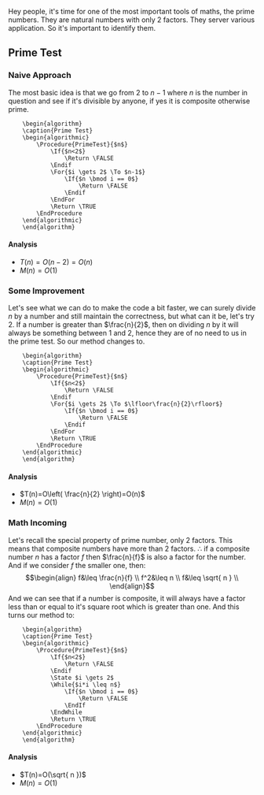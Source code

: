 Hey people, it's time for one of the most important tools of maths, the prime numbers. They are natural numbers with only 2 factors. They server various application. So it's important to identify them.

## Prime Test

### Naive Approach
The most basic idea is that we go from $2$ to $n-1$ where $n$ is the number in question and see if it's divisible by anyone, if yes it is composite otherwise prime.

```pseudo
	\begin{algorithm}
	\caption{Prime Test}
	\begin{algorithmic}
		\Procedure{PrimeTest}{$n$}
			\If{$n<2$}
				\Return \FALSE
			\Endif
			\For{$i \gets 2$ \To $n-1$}
				\If{$n \bmod i == 0$}
					\Return \FALSE
				\Endif
			\EndFor
			\Return \TRUE
		\EndProcedure
	\end{algorithmic}
	\end{algorithm}
```

#### Analysis
- $T(n)=O(n-2)=O(n)$
- $M(n)=O(1)$

### Some Improvement

Let's see what we can do to make the code a bit faster, we can surely divide $n$ by a number and still maintain the correctness, but what can it be, let's try $2$. If a number is greater than $\frac{n}{2}$, then on dividing $n$ by it will always be something between $1$ and $2$, hence they are of no need to us in the prime test. So our method changes to.

```pseudo
	\begin{algorithm}
	\caption{Prime Test}
	\begin{algorithmic}
		\Procedure{PrimeTest}{$n$}
			\If{$n<2$}
				\Return \FALSE
			\Endif
			\For{$i \gets 2$ \To $\lfloor\frac{n}{2}\rfloor$}
				\If{$n \bmod i == 0$}
					\Return \FALSE
				\Endif
			\EndFor
			\Return \TRUE
		\EndProcedure
	\end{algorithmic}
	\end{algorithm}
```

#### Analysis
- $T(n)=O\left( \frac{n}{2} \right)=O(n)$
- $M(n)=O(1)$

### Math Incoming
Let's recall the special property of prime number, only 2 factors. This means that composite numbers have more than 2 factors. $\therefore$ if a composite number $n$ has a factor $f$ then $\frac{n}{f}$  is also a factor for the number. And if we consider $f$ the smaller one, then:
$$\begin{align}
f&\leq \frac{n}{f} \\
f^2&\leq n \\
f&\leq \sqrt{ n } \\
\end{align}$$
And we can see that if a number is composite, it will always have a factor less than or equal to it's square root which is greater than one. And this turns our method to:

```pseudo
	\begin{algorithm}
	\caption{Prime Test}
	\begin{algorithmic}
		\Procedure{PrimeTest}{$n$}
			\If{$n<2$}
				\Return \FALSE
			\Endif
			\State $i \gets 2$
			\While{$i*i \leq n$}
				\If{$n \bmod i == 0$}
					\Return \FALSE 
				\EndIf
			\EndWhile
			\Return \TRUE
		\EndProcedure
	\end{algorithmic}
	\end{algorithm}
```

#### Analysis
- $T(n)=O(\sqrt{ n })$
- $M(n)=O(1)$
